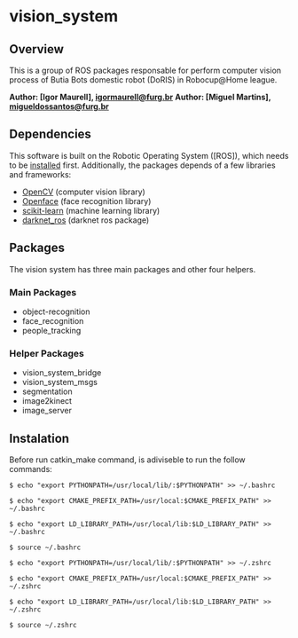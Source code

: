 # vision_system

## Overview
This is a group of ROS packages responsable for perform computer vision process of Butia Bots domestic robot (DoRIS) in Robocup@Home league. 

**Author: [Igor Maurell], igormaurell@furg.br**
**Author: [Miguel Martins], migueldossantos@furg.br**

## Dependencies
This software is built on the Robotic Operating System ([ROS]), which needs to be [installed](http://wiki.ros.org) first. Additionally, the packages depends of a few libraries and frameworks:

- [OpenCV](http://opencv.org/) (computer vision library)
- [Openface](https://cmusatyalab.github.io/openface/) (face recognition library)
- [scikit-learn](http://scikit-learn.org/stable/) (machine learning library)
- [darknet_ros](https://github.com/leggedrobotics/darknet_ros) (darknet ros package)

## Packages
The vision system has three main packages and other four helpers.

### Main Packages
- object-recognition
- face_recognition
- people_tracking

### Helper Packages
- vision_system_bridge
- vision_system_msgs
- segmentation
- image2kinect
- image_server

## Instalation
Before run catkin_make command, is adiviseble to run the follow commands:

	$ echo "export PYTHONPATH=/usr/local/lib/:$PYTHONPATH" >> ~/.bashrc

	$ echo "export CMAKE_PREFIX_PATH=/usr/local:$CMAKE_PREFIX_PATH" >> ~/.bashrc

	$ echo "export LD_LIBRARY_PATH=/usr/local/lib:$LD_LIBRARY_PATH" >> ~/.bashrc

	$ source ~/.bashrc

	$ echo "export PYTHONPATH=/usr/local/lib/:$PYTHONPATH" >> ~/.zshrc

	$ echo "export CMAKE_PREFIX_PATH=/usr/local:$CMAKE_PREFIX_PATH" >> ~/.zshrc

	$ echo "export LD_LIBRARY_PATH=/usr/local/lib:$LD_LIBRARY_PATH" >> ~/.zshrc

	$ source ~/.zshrc
 
